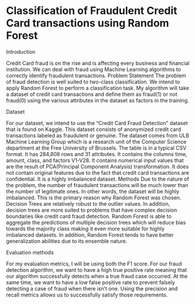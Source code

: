 # Classification of Fraudulent Credit Card transactions using Random Forest

Introduction

Credit Card fraud is on the rise and is affecting every business and financial institution. We can deal with fraud using Machine Learning algorithms to correctly identify fraudulent transactions. 
Problem Statement
The problem of fraud detection is well suited to two-class classification. We intend to apply Random Forest to perform a classification task. My algorithm will take a dataset of credit card transactions and define them as fraud(1) or not fraud(0) using the various attributes in the dataset as factors in the training.

Dataset

For our dataset, we intend to use the “Credit Card Fraud Detection” dataset that is found on Kaggle. This dataset consists of anonymized credit card transactions labeled as fraudulent or genuine. The dataset comes from ULB Machine Learning Group which is a research unit of the Computer Science department at the Free University of Brussels. 
The table is in a typical CSV format. It has 284,808 rows and 31 attributes. It contains the columns time, amount, class, and factors V1-V28. It contains numerical input values that are the result of PCA(Principal Component Analysis) transformation. It does not contain original features due to the fact that credit card transactions are confidential. It is a highly imbalanced dataset. 
Methods
Due to the nature of the problem, the number of fraudulent transactions will be much lower than the number of legitimate ones. In other words, the dataset will be highly imbalanced. This is the primary reason why Random Forest was chosen.
Decision Trees are relatively robust to the outlier values. In addition, decision trees are more suited to problems that have complex decision boundaries like credit card fraud detection. 
Random Forest is able to aggregate the predictions of multiple decision trees which will reduce bias towards the majority class making it even more suitable for highly imbalanced datasets. In addition, Random Forest tends to have better generalization abilities due to its ensemble nature. 

Evaluation methods

For my evaluation metrics, I will be using both the F1 score. For our fraud detection algorithm, we want to have a high true positive rate meaning that our algorithm successfully detects when a true fraud case occurred. At the same time, we want to have a low false positive rate to prevent falsely detecting a case of fraud when there isn’t one. Using the precision and recall metrics allows us to successfully satisfy those requirements.

